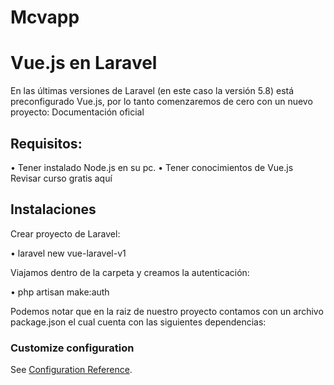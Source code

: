 # Mcvapp

# Vue.js en Laravel
En las últimas versiones de Laravel (en este caso la versión 5.8) está preconfigurado Vue.js, por lo tanto comenzaremos de cero con un nuevo proyecto: Documentación oficial

## Requisitos:
•	Tener instalado Node.js en su pc.
•	Tener conocimientos de Vue.js Revisar curso gratis aquí


## Instalaciones
Crear proyecto de Laravel:

•	laravel new vue-laravel-v1

Viajamos dentro de la carpeta y creamos la autenticación:

•	php artisan make:auth

Podemos notar que en la raiz de nuestro proyecto contamos con un archivo package.json el cual cuenta con las siguientes dependencias:

### Customize configuration
See [Configuration Reference](https://cli.vuejs.org/config/).
